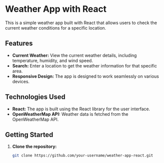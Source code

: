 # Weather App with React

This is a simple weather app built with React that allows users to check the current weather conditions for a specific location.

## Features

- **Current Weather:** View the current weather details, including temperature, humidity, and wind speed.
- **Search:** Enter a location to get the weather information for that specific area.
- **Responsive Design:** The app is designed to work seamlessly on various devices.

## Technologies Used

- **React:** The app is built using the React library for the user interface.
- **OpenWeatherMap API:** Weather data is fetched from the OpenWeatherMap API.

## Getting Started

1. **Clone the repository:**
   ```bash
   git clone https://github.com/your-username/weather-app-react.git
